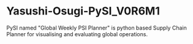 # Yasushi-Osugi-PySI_V0R6M1
PySI named "Global Weekly PSI Planner" is python based Supply Chain Planner for visualising and evaluating  global operations. 
